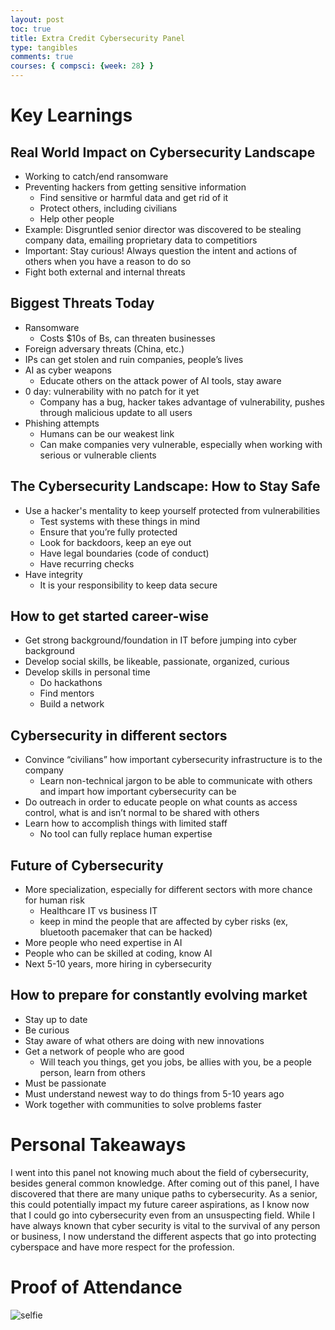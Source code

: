 ```yaml
---
layout: post
toc: true
title: Extra Credit Cybersecurity Panel
type: tangibles
comments: true
courses: { compsci: {week: 28} }
---
```


# Key Learnings

## Real World Impact on Cybersecurity Landscape

- Working to catch/end ransomware
- Preventing hackers from getting sensitive information
    - Find sensitive or harmful data and get rid of it
    - Protect others, including civilians
    - Help other people
- Example: Disgruntled senior director was discovered to be stealing company data, emailing proprietary data to competitiors
- Important: Stay curious! Always question the intent and actions of others when you have a reason to do so
- Fight both external and internal threats

## Biggest Threats Today

- Ransomware 
    - Costs $10s of Bs, can threaten businesses
- Foreign adversary threats (China, etc.)
- IPs can get stolen and ruin companies, people’s lives
- AI as cyber weapons
    - Educate others on the attack power of AI tools, stay aware
- 0 day: vulnerability with no patch for it yet
    - Company has a bug, hacker takes advantage of vulnerability, pushes through malicious update to all users
- Phishing attempts
    - Humans can be our weakest link
    - Can make companies very vulnerable, especially when working with serious or vulnerable clients

## The Cybersecurity Landscape: How to Stay Safe

- Use a hacker's mentality to keep yourself protected from vulnerabilities
    - Test systems with these things in mind
    - Ensure that you’re fully protected
    - Look for backdoors, keep an eye out
    - Have legal boundaries (code of conduct)
    - Have recurring checks
- Have integrity
    - It is your responsibility to keep data secure

## How to get started career-wise

- Get strong background/foundation in IT before jumping into cyber background
- Develop social skills, be likeable, passionate, organized, curious
- Develop skills in personal time
    - Do hackathons
    - Find mentors
    - Build a network

## Cybersecurity in different sectors

- Convince “civilians” how important cybersecurity infrastructure is to the company
    - Learn non-technical jargon to be able to communicate with others and impart how important cybersecurity can be
- Do outreach in order to educate people on what counts as access control, what is and isn’t normal to be shared with others
- Learn how to accomplish things with limited staff
    - No tool can fully replace human expertise

## Future of Cybersecurity

- More specialization, especially for different sectors with more chance for human risk 
    - Healthcare IT vs business IT
    - keep in mind the people that are affected by cyber risks (ex, bluetooth pacemaker that can be hacked)
- More people who need expertise in AI
- People who can be skilled at coding, know AI
- Next 5-10 years, more hiring in cybersecurity

## How to prepare for constantly evolving market

- Stay up to date
- Be curious
- Stay aware of what others are doing with new innovations
- Get a network of people who are good
    - Will teach you things, get you jobs, be allies with you, be a people person, learn from others
- Must be passionate
- Must understand newest way to do things from 5-10 years ago
- Work together with communities to solve problems faster

# Personal Takeaways

I went into this panel not knowing much about the field of cybersecurity, besides general common knowledge. After coming out of this panel, I have discovered that there are many unique paths to cybersecurity. As a senior, this could potentially impact my future career aspirations, as I know now that I could go into cybersecurity even from an unsuspecting field. While I have always known that cyber security is vital to the survival of any person or business, I now understand the different aspects that go into protecting cyberspace and have more respect for the profession.

# Proof of Attendance

![selfie]({{site.baseurl}}/images/extracredit.JPG)